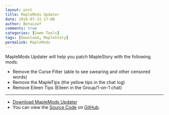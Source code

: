 ```yaml
---
layout: post
title: MapleMods Updater
date: 2016-07-31 17:00
author: BetaLeaf
comments: true
categories: [Game Tools]
tags: [Download, MapleStory]
permalink: MapleMods
---
```


MapleMods Updater will help you patch MapleStory with the following mods:  
  
  - Remove the Curse Filter (able to see swearing and other censored words)  
  - Remove the MapleTips (the yellow tips in the chat log)  
  - Remove Eileen Tips (Eileen in the Group/1-on-1 chat)  
  
---
  
  - [<i class="fa fa-download"></i> Download MapleMods Updater](https://github.com/BetaLeaf/MapleMods-Updater/blob/master/MapleMods%20Updater.exe?raw=true)  
  - You can view the [Source Code](https://github.com/BetaLeaf/MapleMods-Updater/blob/master/MapleMods%20Updater.au3) on [GitHub](https://github.com/BetaLeaf/MapleMods-Updater).
